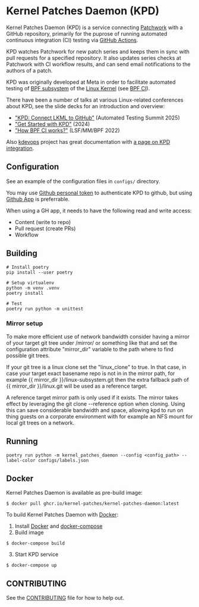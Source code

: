 # Kernel Patches Daemon (KPD)

Kernel Patches Daemon (KPD) is a service connecting [Patchwork](https://github.com/getpatchwork/patchwork) with a GitHub repository, primarily for the puprose of running automated continuous integration (CI) testing via [GitHub Actions](https://github.com/features/actions).

KPD watches Patchwork for new patch series and keeps them in sync with pull requests for a specified repository.
It also updates series checks at Patchwork with CI workflow results, and can send email notifications to the authors of a patch.

KPD was originally developed at Meta in order to facilitate automated testing  of [BPF subsystem](https://docs.cilium.io/en/latest/reference-guides/bpf/index.html) of the [Linux Kernel](https://kernel.org/) (see [BPF CI](https://github.com/kernel-patches/bpf/actions/workflows/test.yml)).

There have been a number of talks at various Linux-related conferences about KPD, see the slide decks for an introduction and overview: 
- ["KPD: Connect LKML to GitHub"](https://github.com/user-attachments/files/21110162/KPD_.Connect.LKML.to.GitHub.pdf) (Automated Testing Summit 2025)
- ["Get Started with KPD"](https://github.com/user-attachments/files/21110192/Get.Started.with.KPD.pdf) (2024)
- ["How BPF CI works?"](http://oldvger.kernel.org/bpfconf2022_material/lsfmmbpf2022-bpf-ci.pdf) (LSF/MM/BPF 2022)

Also [kdevops](https://github.com/linux-kdevops/kdevops) project has great documentation with [a page on KPD integration](https://github.com/linux-kdevops/kdevops/blob/main/docs/kernel-ci/kernel-ci-kpd.md).

## Configuration

See an example of the configuration files in `configs/` directory.

You may use [Github personal token](https://docs.github.com/en/authentication/keeping-your-account-and-data-secure/creating-a-personal-access-token)
to authenticate KPD to github, but using [Github App](https://docs.github.com/en/apps/creating-github-apps/authenticating-with-a-github-app/about-authentication-with-a-github-app) is preferrable.

When using a GH app, it needs to have the following read and write access:
- Content (write to repo)
- Pull request (create PRs)
- Workflow

## Building
```
# Install poetry
pip install --user poetry

# Setup virtualenv
python -m venv .venv
poetry install

# Test
poetry run python -m unittest
```

### Mirror setup

To make more efficient use of network bandwidth consider having a mirror of your target git tree
under /mirror/ or something like that and set the configuration attribute "mirror_dir" variable to the
path where to find possible git trees.

If your git tree is a linux clone set the "linux_clone" to true. In that case, in case your
target exact basename repo is not in in the mirror path, for example {{ mirror_dir }}/linux-subsystem.git
then the extra fallback path of {{ mirror_dir }}/linux.git will be used as a reference target.

A reference target mirror path is only used if it exists. The mirror takes effect by leveraging
the git clone --reference option when cloning. Using this can save considerable bandwidth and
space, allowing kpd to run on thing guests on a corporate environment with for example an NFS
mount for local git trees on a network.

## Running
```
poetry run python -m kernel_patches_daemon --config <config_path> --label-color configs/labels.json
```

## Docker

Kernel Patches Daemon is available as pre-build image:

```
$ docker pull ghcr.io/kernel-patches/kernel-patches-daemon:latest
```

To build Kernel Patches Daemon with [Docker](https://docs.docker.com/engine/install):

1. Install [Docker](https://docs.docker.com/engine/install) and [docker-compose](https://docs.docker.com/compose/install/)
2. Build image
```
$ docker-compose build
```
3. Start KPD service
```
$ docker-compose up
```

## CONTRIBUTING
See the [CONTRIBUTING](CONTRIBUTING.md) file for how to help out.
